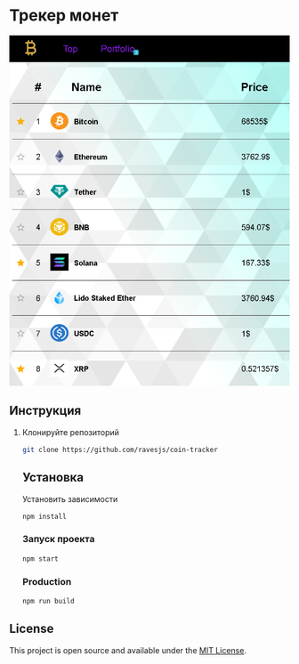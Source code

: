 # Трекер монет
![tracker](https://github.com/ravesjs/coin-tracker/blob/main/image/tracker.png)

## Инструкция

1. Клонируйте репозиторий 
    ```bash
    git clone https://github.com/ravesjs/coin-tracker
    ```
     
    ## Установка
    
    Установить зависимости
    ```bash
    npm install
    ```

    ### Запуск проекта
    ```bash
    npm start
    ```
    
    ### Production
    
    ```bash
    npm run build
    ```

  ## License

  This project is open source and available under the [MIT License](LICENSE).